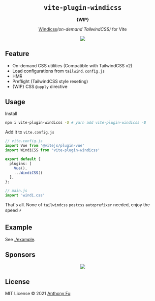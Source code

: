 <h2 align='center'><samp>vite-plugin-windicss</samp></h2>

<p align='center'><b>{WIP}</b></p>

<p align='center'><a href="https://github.com/voorjaar/windicss">Windicss</a><em>(on-demand TailwindCSS)</em> for Vite</p>

<p align='center'>
<a href='https://www.npmjs.com/package/vite-plugin-windicss'>
<img src='https://img.shields.io/npm/v/vite-plugin-windicss?color=222&style=flat-square&label='>
</a>
</p>

## Feature

- On-demand CSS utilities (Compatible with TailwindCSS v2)
- Load configurations from `tailwind.config.js`
- HMR
- Preflight (TailwindCSS style reseting)
- {WIP} CSS `@apply` directive

## Usage

Install

```bash
npm i vite-plugin-windicss -D # yarn add vite-plugin-windicss -D
```

Add it to `vite.config.js`

```ts
// vite.config.js
import Vue from '@vitejs/plugin-vue'
import WindiCSS from 'vite-plugin-windicss'

export default {
  plugins: [
    Vue(),
    ...WindiCSS()
  ],
};
```

```ts
// main.js
import 'windi.css'
```

That's all. None of `tailwindcss` `postcss` `autoprefixer` needed, enjoy the speed ⚡️

## Example

See [./example](./example).

## Sponsors

<p align="center">
  <a href="https://cdn.jsdelivr.net/gh/antfu/static/sponsors.svg">
    <img src='https://cdn.jsdelivr.net/gh/antfu/static/sponsors.svg'/>
  </a>
</p>

## License

MIT License © 2021 [Anthony Fu](https://github.com/antfu)
